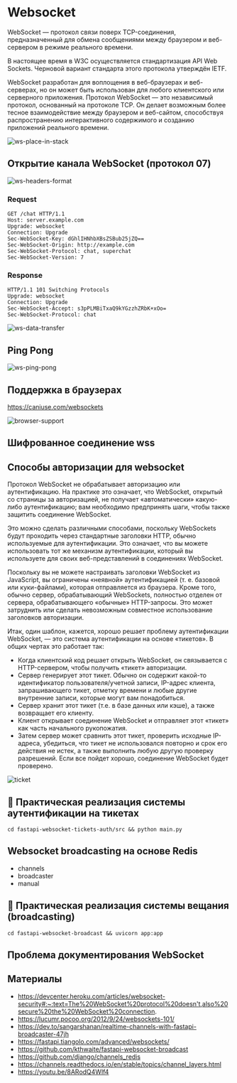 # Websocket

WebSocket — протокол связи поверх TCP-соединения, предназначенный для обмена сообщениями между браузером и веб-сервером в режиме реального времени.

В настоящее время в W3C осуществляется стандартизация API Web Sockets. Черновой вариант стандарта этого протокола утверждён IETF.

WebSocket разработан для воплощения в веб-браузерах и веб-серверах, но он может быть использован для любого клиентского или серверного приложения. Протокол WebSocket — это независимый протокол, основанный на протоколе TCP. Он делает возможным более тесное взаимодействие между браузером и веб-сайтом, способствуя распространению интерактивного содержимого и созданию приложений реального времени.

![ws-place-in-stack](images/ws-place-in-stack.jpg)

## Открытие канала WebSocket (протокол 07)

![ws-headers-format](images/ws-headers-format.jpg)

### Request
```HTTP
GET /chat HTTP/1.1
Host: server.example.com
Upgrade: websocket
Connection: Upgrade
Sec-WebSocket-Key: dGhlIHNhbXBsZSBub25jZQ==
Sec-WebSocket-Origin: http://example.com
Sec-WebSocket-Protocol: chat, superchat
Sec-WebSocket-Version: 7
```

### Response
```HTTP
HTTP/1.1 101 Switching Protocols
Upgrade: websocket
Connection: Upgrade
Sec-WebSocket-Accept: s3pPLMBiTxaQ9kYGzzhZRbK+xOo=
Sec-WebSocket-Protocol: chat
```

![ws-data-transfer](images/ws-data-transfer.jpg)

## Ping Pong
![ws-ping-pong](images/ws-ping-pong.jpg)

## Поддержка в браузерах

https://caniuse.com/websockets

![browser-support](images/browser-support.png)

## Шифрованное соединение wss

## Способы авторизации для websocket
Протокол WebSocket не обрабатывает авторизацию или аутентификацию. На практике это означает, что WebSocket, открытый со страницы за авторизацией, не получает «автоматически» какую-либо аутентификацию; вам необходимо предпринять шаги, чтобы также защитить соединение WebSocket.

Это можно сделать различными способами, поскольку WebSockets будут проходить через стандартные заголовки HTTP, обычно используемые для аутентификации. Это означает, что вы можете использовать тот же механизм аутентификации, который вы используете для своих веб-представлений в соединениях WebSocket.

Поскольку вы не можете настраивать заголовки WebSocket из JavaScript, вы ограничены «неявной» аутентификацией (т. е. базовой или куки-файлами), которая отправляется из браузера. Кроме того, обычно сервер, обрабатывающий WebSockets, полностью отделен от сервера, обрабатывающего «обычные» HTTP-запросы. Это может затруднить или сделать невозможным совместное использование заголовков авторизации.

Итак, один шаблон, кажется, хорошо решает проблему аутентификации WebSocket, — это система аутентификации на основе «тикетов». В общих чертах это работает так:

- Когда клиентский код решает открыть WebSocket, он связывается с HTTP-сервером, чтобы получить «тикет» авторизации.
- Сервер генерирует этот тикет. Обычно он содержит какой-то идентификатор пользователя/учетной записи, IP-адрес клиента, запрашивающего тикет, отметку времени и любые другие внутренние записи, которые могут вам понадобиться.
- Сервер хранит этот тикет (т.е. в базе данных или кэше), а также возвращает его клиенту.
- Клиент открывает соединение WebSocket и отправляет этот «тикет» как часть начального рукопожатия.
- Затем сервер может сравнить этот тикет, проверить исходные IP-адреса, убедиться, что тикет не использовался повторно и срок его действия не истек, а также выполнить любую другую проверку разрешений. Если все пойдет хорошо, соединение WebSocket будет проверено.

![ticket](images/ticket.jpeg)

## 🔎 Практическая реализация системы аутентификации на тикетах
```
cd fastapi-websocket-tickets-auth/src && python main.py
```

## Websocket broadcasting на основе Redis
- channels
- broadcaster
- manual

## 🔎 Практическая реализация системы вещания (broadcasting)
```
cd fastapi-websocket-broadcast && uvicorn app:app
```

## Проблема документирования WebSocket

## Материалы
- https://devcenter.heroku.com/articles/websocket-security#:~:text=The%20WebSocket%20protocol%20doesn't,also%20secure%20the%20WebSocket%20connection.
- https://lucumr.pocoo.org/2012/9/24/websockets-101/
- https://dev.to/sangarshanan/realtime-channels-with-fastapi-broadcaster-47jh
- https://fastapi.tiangolo.com/advanced/websockets/
- https://github.com/kthwaite/fastapi-websocket-broadcast
- https://github.com/django/channels_redis
- https://channels.readthedocs.io/en/stable/topics/channel_layers.html
- https://youtu.be/8ARodQ4Wlf4